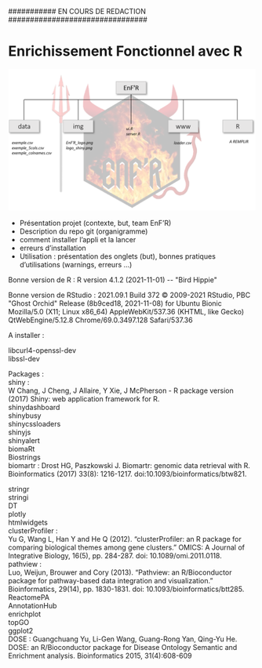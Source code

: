 ########### EN COURS DE REDACTION ################################

# Enrichissement Fonctionnel avec R

![Organigramme](https://github.com/meijemathe/projet_enrichissement_fonctionnel/blob/main/img/organigramme.png)

* Présentation projet (contexte, but, team EnF’R)
* Description du repo git (organigramme)
* comment installer l’appli et la lancer 
* erreurs d’installation 
* Utilisation : présentation des onglets (but), bonnes pratiques d’utilisations (warnings, erreurs …)





Bonne version de R : 
R version 4.1.2 (2021-11-01) -- "Bird Hippie"

Bonne version de RStudio :
2021.09.1 Build 372
© 2009-2021 RStudio, PBC
"Ghost Orchid" Release (8b9ced18, 2021-11-08) for Ubuntu Bionic
Mozilla/5.0 (X11; Linux x86_64) AppleWebKit/537.36 (KHTML, like Gecko) QtWebEngine/5.12.8 Chrome/69.0.3497.128 Safari/537.36

A installer : 

libcurl4-openssl-dev  
libssl-dev

Packages :  
shiny :   
W Chang, J Cheng, J Allaire, Y Xie, J McPherson - R package version (2017) Shiny: web application framework for R.  
shinydashboard  
shinybusy  
shinycssloaders  
shinyjs  
shinyalert  
biomaRt  
Biostrings  
biomartr  :
Drost HG, Paszkowski J. Biomartr: genomic data retrieval with R. Bioinformatics (2017) 33(8): 1216-1217. doi:10.1093/bioinformatics/btw821.


stringr  
stringi  
DT  
plotly  
htmlwidgets  
clusterProfiler :  
Yu G, Wang L, Han Y and He Q (2012). “clusterProfiler: an R package for comparing biological themes among gene
clusters.” OMICS: A Journal of Integrative Biology, 16(5), pp. 284-287. doi: 10.1089/omi.2011.0118.  
pathview :   
Luo, Weijun, Brouwer and Cory (2013). “Pathview: an R/Bioconductor package for pathway-based data
integration and visualization.” Bioinformatics, 29(14), pp. 1830-1831. doi: 10.1093/bioinformatics/btt285.  
ReactomePA  
AnnotationHub  
enrichplot  
topGO  
ggplot2  
DOSE  :
Guangchuang Yu, Li-Gen Wang, Guang-Rong Yan, Qing-Yu He. DOSE: an R/Bioconductor package for Disease Ontology Semantic and Enrichment analysis. Bioinformatics 2015, 31(4):608-609
